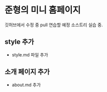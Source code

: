 # 준형의 미니 홈페이지

깃허브에서 수정 중 pull 연습할 예정
소스트리 실습 중.

## style 추가
- style.md 파일 추가

## 소개 페이지 추가
- about.md 추가